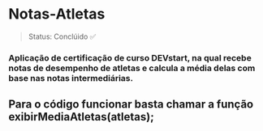 <h1>Notas-Atletas</h1>

> Status: Conclúido ✅

### Aplicação de certificação de curso DEVstart, na qual recebe notas de desempenho de atletas e calcula a média delas com base nas notas intermediárias.


## Para o código funcionar basta chamar a função exibirMediaAtletas(atletas);
